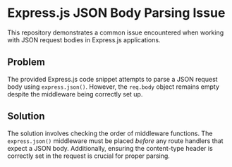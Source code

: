 # Express.js JSON Body Parsing Issue

This repository demonstrates a common issue encountered when working with JSON request bodies in Express.js applications.

## Problem

The provided Express.js code snippet attempts to parse a JSON request body using `express.json()`. However, the `req.body` object remains empty despite the middleware being correctly set up.

## Solution

The solution involves checking the order of middleware functions. The `express.json()` middleware must be placed *before* any route handlers that expect a JSON body.  Additionally, ensuring the content-type header is correctly set in the request is crucial for proper parsing.
